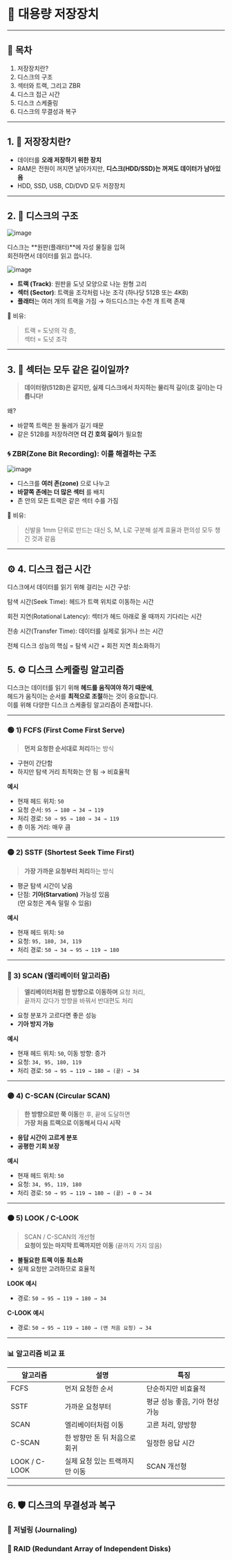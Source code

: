 
# 💽 대용량 저장장치


---

## 📌 목차

1. 저장장치란?
2. 디스크의 구조
3. 섹터와 트랙, 그리고 ZBR
4. 디스크 접근 시간
5. 디스크 스케줄링
6. 디스크의 무결성과 복구


---

## 1. 💾 저장장치란?

- 데이터를 **오래 저장하기 위한 장치**
- RAM은 전원이 꺼지면 날아가지만, **디스크(HDD/SSD)는 꺼져도 데이터가 남아있음**
- HDD, SSD, USB, CD/DVD 모두 저장장치

---

## 2. 📀 디스크의 구조
![image](https://github.com/user-attachments/assets/a6125214-e00d-4452-9cf7-d2c31e20827c)

디스크는 **원판(플래터)**에 자성 물질을 입혀  
회전하면서 데이터를 읽고 씁니다.


![image](https://github.com/user-attachments/assets/1dc1b444-d385-47fb-baa4-fc5c2fe92727)


- **트랙 (Track)**: 원판을 도넛 모양으로 나눈 원형 고리
- **섹터 (Sector)**: 트랙을 조각처럼 나눈 조각 (하나당 512B 또는 4KB)
- **플래터**는 여러 개의 트랙을 가짐 → 하드디스크는 수천 개 트랙 존재

📍 비유:
> 트랙 = 도넛의 각 층,  
> 섹터 = 도넛 조각


---

## 3. 📐 섹터는 모두 같은 길이일까?

> **데이터량(512B)은 같지만, 실제 디스크에서 차지하는 물리적 길이(호 길이)는 다릅니다!**

왜?

- 바깥쪽 트랙은 원 둘레가 길기 때문
- 같은 512B를 저장하려면 **더 긴 호의 길이**가 필요함

### 🌀 ZBR(Zone Bit Recording): 이를 해결하는 구조
![image](https://github.com/user-attachments/assets/d57ff510-6cd2-4d53-b83f-99175adecbf9)

- 디스크를 **여러 존(zone)** 으로 나누고
- **바깥쪽 존에는 더 많은 섹터** 를 배치
- 존 안의 모든 트랙은 같은 섹터 수를 가짐

📍 비유:
> 신발을 1mm 단위로 만드는 대신 S, M, L로 구분해 설계 효율과 편의성 모두 챙긴 것과 같음

---
## ⚙️ 4. 디스크 접근 시간
디스크에서 데이터를 읽기 위해 걸리는 시간 구성:

탐색 시간(Seek Time): 헤드가 트랙 위치로 이동하는 시간

회전 지연(Rotational Latency): 섹터가 헤드 아래로 올 때까지 기다리는 시간

전송 시간(Transfer Time): 데이터를 실제로 읽거나 쓰는 시간

전체 디스크 성능의 핵심 = 탐색 시간 + 회전 지연 최소화하기

## 5. ⚙️ 디스크 스케줄링 알고리즘

디스크는 데이터를 읽기 위해 **헤드를 움직여야 하기 때문에**,  
헤드가 움직이는 순서를 **최적으로 조절**하는 것이 중요합니다.  
이를 위해 다양한 디스크 스케줄링 알고리즘이 존재합니다.

---

### 🟢 1) FCFS (First Come First Serve)

> **먼저 요청한 순서대로 처리**하는 방식

- 구현이 간단함
- 하지만 탐색 거리 최적화는 안 됨 → 비효율적

**예시**
- 현재 헤드 위치: `50`
- 요청 순서: `95 → 180 → 34 → 119`
- 처리 경로: `50 → 95 → 180 → 34 → 119`
- 총 이동 거리: 매우 큼

---

### 🟡 2) SSTF (Shortest Seek Time First)

> **가장 가까운 요청부터 처리**하는 방식

- 평균 탐색 시간이 낮음
- 단점: **기아(Starvation)** 가능성 있음  
  (먼 요청은 계속 밀릴 수 있음)

**예시**
- 현재 헤드 위치: `50`
- 요청: `95, 180, 34, 119`
- 처리 경로: `50 → 34 → 95 → 119 → 180`

---

### 🔵 3) SCAN (엘리베이터 알고리즘)

> **엘리베이터처럼 한 방향으로 이동하며** 요청 처리,  
끝까지 갔다가 방향을 바꿔서 반대편도 처리

- 요청 분포가 고르다면 좋은 성능
- **기아 방지 가능**

**예시**
- 현재 헤드 위치: `50`, 이동 방향: 증가
- 요청: `34, 95, 180, 119`
- 처리 경로: `50 → 95 → 119 → 180 → (끝) → 34`

---

### 🟣 4) C-SCAN (Circular SCAN)

> **한 방향으로만 쭉 이동**한 후, 끝에 도달하면  
**가장 처음 트랙으로 이동해서 다시 시작**

- **응답 시간이 고르게 분포**
- **공평한 기회 보장**

**예시**
- 현재 헤드 위치: `50`
- 요청: `34, 95, 119, 180`
- 처리 경로: `50 → 95 → 119 → 180 → (끝) → 0 → 34`

---

### 🟠 5) LOOK / C-LOOK

> SCAN / C-SCAN의 개선형  
> **요청이 있는 마지막 트랙까지만 이동** (끝까지 가지 않음)

- **불필요한 트랙 이동 최소화**
- 실제 요청만 고려하므로 효율적

**LOOK 예시**
- 경로: `50 → 95 → 119 → 180 → 34`

**C-LOOK 예시**
- 경로: `50 → 95 → 119 → 180 → (맨 처음 요청) → 34`

---

### 📊 알고리즘 비교 표
| 알고리즘 | 설명 | 특징 |
|----------|------|------|
| FCFS | 먼저 요청한 순서 | 단순하지만 비효율적 |
| SSTF | 가까운 요청부터 | 평균 성능 좋음, 기아 현상 가능 |
| SCAN | 엘리베이터처럼 이동 | 고른 처리, 양방향 |
| C-SCAN | 한 방향만 돈 뒤 처음으로 회귀 | 일정한 응답 시간 |
| LOOK / C-LOOK | 실제 요청 있는 트랙까지만 이동 | SCAN 개선형 |

---

## 6. 🛡️ 디스크의 무결성과 복구
###  📝 저널링 (Journaling)
### 📝 RAID (Redundant Array of Independent Disks)





